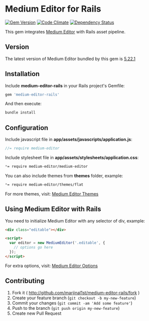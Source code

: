 # Medium Editor for Rails

[![Gem Version](https://badge.fury.io/rb/medium-editor-rails.png)](http://badge.fury.io/rb/medium-editor-rails)
[![Code Climate](https://codeclimate.com/github/marjinal1st/medium-editor-rails.png)](https://codeclimate.com/github/marjinal1st/medium-editor-rails)
[![Dependency Status](https://gemnasium.com/marjinal1st/medium-editor-rails.svg)](https://gemnasium.com/marjinal1st/medium-editor-rails)

This gem integrates [Medium Editor](https://github.com/yabwe/medium-editor) with Rails asset pipeline.

## Version

The latest version of Medium Editor bundled by this gem is [5.22.1](https://github.com/yabwe/medium-editor/releases)

## Installation

Include **medium-editor-rails** in your Rails project's Gemfile:

```ruby
gem 'medium-editor-rails'
```

And then execute:

```bash
bundle install
```

## Configuration

Include javascript file in **app/assets/javascripts/application.js**:

```javascript
//= require medium-editor
```

Include stylesheet file in **app/assets/stylesheets/application.css**:

```scss
*= require medium-editor/medium-editor
```

You can also include themes from **themes** folder, example:

```scss
*= require medium-editor/themes/flat
```

For more themes, visit: [Medium Editor Themes](https://github.com/yabwe/medium-editor/wiki/Themes)

## Using Medium Editor with Rails

You need to initialize Medium Editor with any selector of div, example:

```html
<div class="editable"></div>

<script>
  var editor = new MediumEditor('.editable', {
    // options go here
  });
</script>
```

For extra options, visit: [Medium Editor Options](https://github.com/yabwe/medium-editor#mediumeditor-options)

## Contributing

1. Fork it ( http://github.com/marjinal1st/medium-editor-rails/fork )
2. Create your feature branch (`git checkout -b my-new-feature`)
3. Commit your changes (`git commit -am 'Add some feature'`)
4. Push to the branch (`git push origin my-new-feature`)
5. Create new Pull Request
